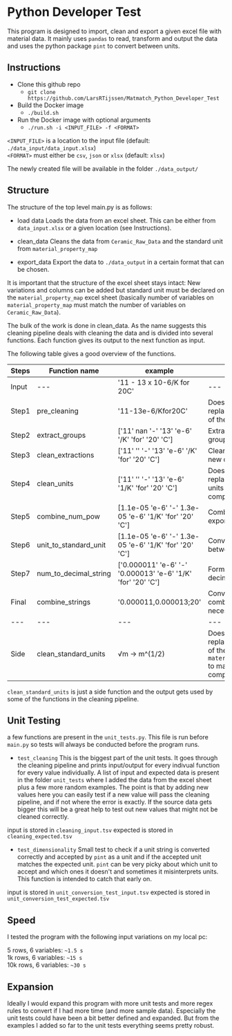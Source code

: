 # Python Developer Test

This program is designed to import, clean and export a given excel file with material data. It mainly uses `pandas` to read, transform and output the data and uses the python package `pint` to convert between units.


## Instructions

- Clone this github repo
	- `git clone https://github.com/LarsRTijssen/Matmatch_Python_Developer_Test`
- Build the Docker image
    - `./build.sh`
- Run the Docker image with optional arguments
    - `./run.sh -i <INPUT_FILE> -f <FORMAT>`

`<INPUT_FILE>` is a location to the input file (default: `./data_input/data_input.xlsx`)\
`<FORMAT>` must either be `csv`, `json` or `xlsx` (default: `xlsx`)

The newly created file will be available in the folder `./data_output/`

## Structure

The structure of the top level main.py is as follows:

- load data
Loads the data from an excel sheet. This can be either from `data_input.xlsx` or a given location (see Instructions).

- clean_data
Cleans the data from `Ceramic_Raw_Data` and the standard unit from `material_property_map`

- export_data
Export the data to `./data_output` in a certain format that can be chosen.

It is important that the structure of the excel sheet stays intact: New variations and columns can be added but standard unit must be declared on the `material_property_map` excel sheet (basically number of variables on `material_property_map` must match the number of variables on `Ceramic_Raw_Data`).


The bulk of the work is done in clean_data. As the name suggests this cleaning pipeline deals with cleaning the data and is divided into several functions. Each function gives its output to the next function as input.

The following table gives a good overview of the functions.


| Steps | Function name | example | description |
| --- | --- | --- | --- |
| Input | --- | '11 - 13 x 10-6/K for 20C' | --- |
| Step1 | pre_cleaning | '11-13e-6/Kfor20C' | Does some regex replacement cleaning of the initial input |
| Step2 | extract_groups | ['11' nan '-' '13' 'e-6' '/K' 'for' '20' 'C'] | Extract the different groups using regex |
| Step3 | clean_extractions | ['11' '' '-' '13' 'e-6' '/K' 'for' '20' 'C'] | Cleaning up of the new dataframe |
| Step4 | clean_units | ['11' '' '-' '13' 'e-6' '1/K' 'for' '20' 'C'] | Does some regex replacement of the units to make it `pint` compatible |
| Step5 | combine_num_pow | [1.1e-05 'e-6' '-' 1.3e-05 'e-6' '1/K' 'for' '20' 'C'] | Combines number and exponent |
| Step6 | unit_to_standard_unit | [1.1e-05 'e-6' '-' 1.3e-05 'e-6' '1/K' 'for' '20' 'C'] | Converts number between units |
| Step7 | num_to_decimal_string | ['0.000011' 'e-6' '-' '0.000013' 'e-6' '1/K' 'for' '20' 'C'] | Format number into decimal string |
| Final | combine_strings | '0.000011,0.000013;20' | Converts symbols and combines the necessary strings |
| --- | --- | --- | --- |
| Side | clean_standard_units | √m -> m^(1/2) | Does some regex replacement cleaning of the units from `material_property_map` to make it `pint` compatible |


`clean_standard_units` is just a side function and the output gets used by some of the functions in the cleaning pipeline.


## Unit Testing

a few functions are present in the `unit_tests.py`. This file is run before `main.py` so tests will always be conducted before the program runs.

 - `test_cleaning`
This is the biggest part of the unit tests. It goes through the cleaning pipeline and prints input/output for every indivual function for every value individually. A list of input and expected data is present in the folder `unit_tests` where I added the data from the excel sheet plus a few more random examples. The point is that by adding new values here you can easily test if a new value will pass the cleaning pipeline, and if not where the error is exactly. If the source data gets bigger this will be a great help to test out new values that might not be cleaned correctly.

input is stored in `cleaning_input.tsv`
expected is stored in `cleaning_expected.tsv`

- `test_dimensionality`
Small test to check if a unit string is converted correctly and accepted by `pint` as a unit and if the accepted unit matches the expected unit. `pint` can be very picky about which unit to accept and which ones it doesn't and sometimes it misinterprets units. This function is intended to catch that early on.

input is stored in `unit_conversion_test_input.tsv`
expected is stored in `unit_conversion_test_expected.tsv`

## Speed

I tested the program with the following input variations on my local pc:

5 rows, 6 variables: `~1.5 s`\
1k rows, 6 variables: `~15 s`\
10k rows, 6 variables: `~30 s`


## Expansion

Ideally I would expand this program with more unit tests and more regex rules to convert if I had more time (and more sample data). Especially the unit tests could have been a bit better defined and expanded. But from the examples I added so far to the unit tests everything seems pretty robust.